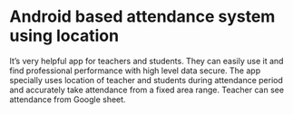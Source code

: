 # Android based attendance system using location
 It’s very helpful app for teachers and students. They can easily use it and find professional performance with high level data secure. The app specially uses location of teacher and students during attendance period and accurately take attendance from a fixed area range. Teacher can see attendance from Google sheet.
